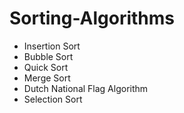 # Sorting-Algorithms
- Insertion Sort
- Bubble Sort
- Quick Sort 
- Merge Sort
- Dutch National Flag Algorithm
- Selection Sort
